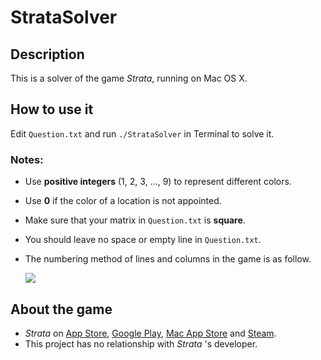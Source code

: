 # StrataSolver

## Description

This is a solver of the game *Strata*, running on Mac OS X.

## How to use it

Edit `Question.txt` and run `./StrataSolver` in Terminal to solve it.

### Notes:

- Use **positive integers** (1, 2, 3, ..., 9) to represent different colors.
- Use **0** if the color of a location is not appointed.
- Make sure that your matrix in `Question.txt` is **square**.
- You should leave no space or empty line in `Question.txt`.
- The numbering method of lines and columns in the game is as follow.

	![](http://i1028.photobucket.com/albums/y349/JLTHU/Github/StrataSolver_zpsukp4xhhg.png)
	
## About the game

- *Strata* on [App Store](https://itunes.apple.com/us/app/strata/id641702337?mt=8), [Google Play](https://play.google.com/store/apps/details?id=com.graveck.stratapremium&hl=en), [Mac App Store](https://itunes.apple.com/us/app/strata/id662240146?mt=12) and [Steam](http://store.steampowered.com/app/286380/).
- This project has no relationship with *Strata* 's developer.

